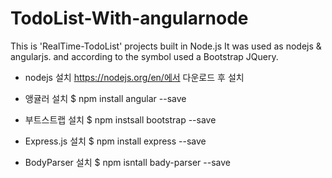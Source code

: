 # TodoList-With-angularnode


This is 'RealTime-TodoList' projects built in Node.js
It was used as nodejs & angularjs. and according to the symbol used a Bootstrap JQuery.

- nodejs 설치
https://nodejs.org/en/에서 다운로드 후 설치

- 앵귤러 설치
$ npm install angular --save

- 부트스트랩 설치
$ npm instsall bootstrap --save

- Express.js 설치
$ npm install express --save

- BodyParser 설치 
$ npm isntall bady-parser --save
